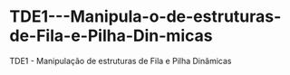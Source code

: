# TDE1---Manipula-o-de-estruturas-de-Fila-e-Pilha-Din-micas
TDE1 - Manipulação de estruturas de Fila e Pilha Dinâmicas
